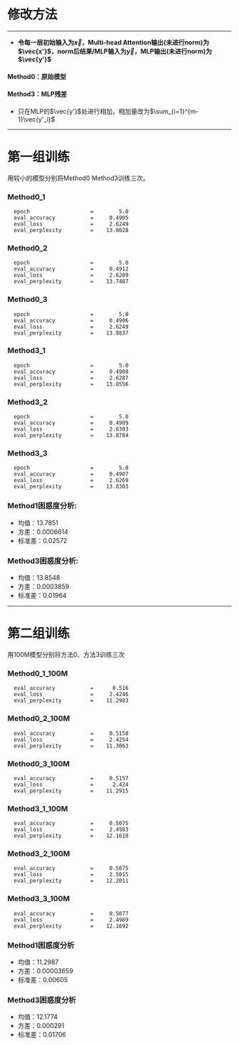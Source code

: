 # 修改方法

---

* __令每一层初始输入为$\vec{x}$，Multi-head Attention输出(未进行norm)为$\vec{x'}$，norm后结果/MLP输入为$\vec{y}$，MLP输出(未进行norm)为$\vec{y'}$__

#### Method0：原始模型

#### Method3：MLP残差
* 只在MLP的$\vec{y'}$处进行相加，相加量改为$\sum_{i=1}^{m-1}\vec{y'_i}$

---

# 第一组训练

用较小的模型分别将Method0 Method3训练三次。

### Method0_1

```
  epoch                   =        5.0
  eval_accuracy           =     0.4905
  eval_loss               =     2.6249
  eval_perplexity         =    13.8028
```

### Method0_2

```
  epoch                   =        5.0
  eval_accuracy           =     0.4912
  eval_loss               =     2.6209
  eval_perplexity         =    13.7487
```

### Method0_3

```
  epoch                   =        5.0
  eval_accuracy           =     0.4906
  eval_loss               =     2.6249
  eval_perplexity         =    13.8037
```

### Method3_1

```
  epoch                   =        5.0
  eval_accuracy           =     0.4908
  eval_loss               =     2.6287
  eval_perplexity         =    13.8556
```

### Method3_2

```
  epoch                   =        5.0
  eval_accuracy           =     0.4909
  eval_loss               =     2.6303
  eval_perplexity         =    13.8784
```

### Method3_3

```
  epoch                   =        5.0
  eval_accuracy           =     0.4907
  eval_loss               =     2.6269
  eval_perplexity         =    13.8303
```

### Method1困惑度分析:
* 均值：13.7851
* 方差：0.0006614
* 标准差：0.02572

### Method3困惑度分析:
* 均值：13.8548
* 方差：0.0003859
* 标准差：0.01964

---

# 第二组训练

用100M模型分别将方法0、方法3训练三次

### Method0_1_100M

```
  eval_accuracy           =      0.516
  eval_loss               =     2.4246
  eval_perplexity         =    11.2983
```

### Method0_2_100M

```
  eval_accuracy           =     0.5158
  eval_loss               =     2.4254
  eval_perplexity         =    11.3063
```

### Method0_3_100M

```
  eval_accuracy           =     0.5157
  eval_loss               =      2.424
  eval_perplexity         =    11.2915
```

### Method3_1_100M

```
  eval_accuracy           =     0.5075
  eval_loss               =     2.4983
  eval_perplexity         =    12.1618
```

### Method3_2_100M

```
  eval_accuracy           =     0.5075
  eval_loss               =     2.5015
  eval_perplexity         =    12.2011
```

### Method3_3_100M

```
  eval_accuracy           =     0.5077
  eval_loss               =     2.4989
  eval_perplexity         =    12.1692
```

### Method1困惑度分析
* 均值：11.2987
* 方差：0.00003659
* 标准差：0.00605

### Method3困惑度分析
* 均值：12.1774
* 方差：0.000291
* 标准差：0.01706